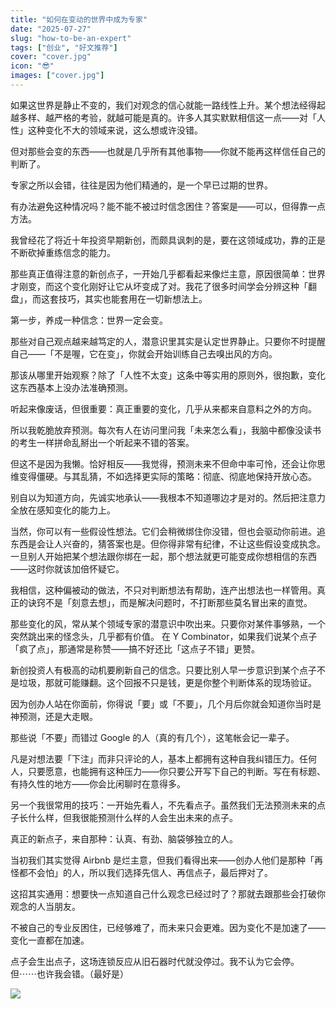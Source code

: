 ```yaml
---
title: "如何在变动的世界中成为专家"
date: "2025-07-27"
slug: "how-to-be-an-expert"
tags: ["创业", "好文推荐"]
cover: "cover.jpg"
icon: "😎"
images: ["cover.jpg"]
---
```

如果这世界是静止不变的，我们对观念的信心就能一路线性上升。某个想法经得起越多样、越严格的考验，就越可能是真的。许多人其实默默相信这一点——对「人性」这种变化不大的领域来说，这么想或许没错。



但对那些会变的东西——也就是几乎所有其他事物——你就不能再这样信任自己的判断了。



专家之所以会错，往往是因为他们精通的，是一个早已过期的世界。



有办法避免这种情况吗？能不能不被过时信念困住？答案是——可以，但得靠一点方法。



我曾经花了将近十年投资早期新创，而颇具讽刺的是，要在这领域成功，靠的正是不断砍掉重练信念的能力。



那些真正值得注意的新创点子，一开始几乎都看起来像烂主意，原因很简单：世界才刚变，而这个变化刚好让它从坏变成了对。我花了很多时间学会分辨这种「翻盘」，而这套技巧，其实也能套用在一切新想法上。



第一步，养成一种信念：世界一定会变。



那些对自己观点越来越笃定的人，潜意识里其实是认定世界静止。只要你不时提醒自己——「不是喔，它在变」，你就会开始训练自己去嗅出风的方向。



那该从哪里开始观察？除了「人性不太变」这条中等实用的原则外，很抱歉，变化这东西基本上没办法准确预测。



听起来像废话，但很重要：真正重要的变化，几乎从来都来自意料之外的方向。



所以我乾脆放弃预测。每次有人在访问里问我「未来怎么看」，我脑中都像没读书的考生一样拼命乱掰出一个听起来不错的答案。



但这不是因为我懒。恰好相反——我觉得，预测未来不但命中率可怜，还会让你思维变得僵硬。与其乱猜，不如选择更实际的策略：彻底、彻底地保持开放心态。



别自以为知道方向，先诚实地承认——我根本不知道哪边才是对的。然后把注意力全放在感知变化的能力上。



当然，你可以有一些假设性想法。它们会稍微绑住你没错，但也会驱动你前进。追东西是会让人兴奋的，猜答案也是。但你得非常有纪律，不让这些假设变成执念。
一旦别人开始把某个想法跟你绑在一起，那个想法就更可能变成你想相信的东西——这时你就该加倍怀疑它。



我相信，这种偏被动的做法，不只对判断想法有帮助，连产出想法也一样管用。真正的诀窍不是「刻意去想」，而是解决问题时，不打断那些莫名冒出来的直觉。



那些变化的风，常从某个领域专家的潜意识中吹出来。只要你对某件事够熟，一个突然跳出来的怪念头，几乎都有价值。
在 Y Combinator，如果我们说某个点子「疯了点」，那通常是称赞——搞不好还比「这点子不错」更赞。



新创投资人有极高的动机要刷新自己的信念。只要比别人早一步意识到某个点子不是垃圾，那就可能赚翻。这个回报不只是钱，更是你整个判断体系的现场验证。



因为创办人站在你面前，你得说「要」或「不要」，几个月后你就会知道你当时是神预测，还是大走眼。



那些说「不要」而错过 Google 的人（真的有几个），这笔帐会记一辈子。



凡是对想法要「下注」而非只评论的人，基本上都拥有这种自我纠错压力。任何人，只要愿意，也能拥有这种压力——你只要公开写下自己的判断。写在有标题、有持久性的地方——你会比闲聊时在意得多。



另一个我很常用的技巧：一开始先看人，不先看点子。虽然我们无法预测未来的点子长什么样，但我很能预测什么样的人会生出未来的点子。



真正的新点子，来自那种：认真、有劲、脑袋够独立的人。



当初我们其实觉得 Airbnb 是烂主意，但我们看得出来——创办人他们是那种「再怪都不会怕」的人，所以我们选择先信人、再信点子，最后押对了。



这招其实通用：想要快一点知道自己什么观念已经过时了？那就去跟那些会打破你观念的人当朋友。



不被自己的专业反困住，已经够难了，而未来只会更难。因为变化不是加速了——变化一直都在加速。



点子会生出点子，这场连锁反应从旧石器时代就没停过。我不认为它会停。
但⋯⋯也许我会错。（最好是）




![](https://prod-files-secure.s3.us-west-2.amazonaws.com/112d0858-5090-4d34-a606-b75eb8d65fd2/46476355-9cf3-4e99-9b7a-3531bc426380/1000202064.png?X-Amz-Algorithm=AWS4-HMAC-SHA256&X-Amz-Content-Sha256=UNSIGNED-PAYLOAD&X-Amz-Credential=ASIAZI2LB466TG5FI4FQ%2F20250829%2Fus-west-2%2Fs3%2Faws4_request&X-Amz-Date=20250829T094433Z&X-Amz-Expires=3600&X-Amz-Security-Token=IQoJb3JpZ2luX2VjEGEaCXVzLXdlc3QtMiJGMEQCIFhtG5rVqhxHqmCF%2F59988hClEPSTDjVnWOZXZtFPoaIAiA8KKTLCmpTIbVOJ61zSHhxXODEP7LsA0oQ%2FrUUZpNNoSqIBAi6%2F%2F%2F%2F%2F%2F%2F%2F%2F%2F8BEAAaDDYzNzQyMzE4MzgwNSIMlB%2B%2F02LWzCrB0gVcKtwDqsVTHh9KzRC6kC9p6MN8FFiQ82qKsq2ef2o02p7gJxm%2BbDndMX1S6nmOVqwjetf5xTYny3xialUidchxt2r7q0kFl6g5b9d%2BwBg94LI%2B1qKbNHbL9k33sX9HuLOhUSt2Pc39NcJUzl%2Bep46My4Y5xoue9IsXh4tCCEPEF%2BVytSrZhOMmMfTUgOdhmofVlbC5WFVf0Kw3wzBlcxOEoeCRpVNcd1SLAgVrDRNGzl4HrQJvu7doBh%2FqXrNcaPbsUv%2B15piFqn6TIPRBptfwyLO47VUXcxRXB2Jcpt4VKKmeRM15%2BSo6vtyrnfwtM0Qjh3vmjJ04muxfzYtwYMtXYX8fGpP0pMMTPiJgW0vy96n8YTe%2BTEzKaAd5LUcMDTi22SJS0aFKjDyfCqlPyHVivwFJRqE5PUl8Ej9kykLgJJjiBMY0qksEm7pOftkX%2BBpfUkBH7YTuWwJh%2BL2gxhQzG5Z%2FA1JObbyHO9FFgtcN1s1m5xNuiWTb%2BmVmKNMeoGvKiyT9zt%2FXQurZk2mJZkDh8fjFsm%2FWhgf8j%2B1aoPMxNGva1FrjyJgVnEtMBEg1%2Fjd6l71o%2BhIr3tG%2BB8sY%2FKf%2BJXagTtlCrm9%2BWJNaZuYXtYJf%2FoOukzsp2Bv4iGi1U0sw%2BdnFxQY6pgFXp3pJ6KfdtSYq8EdkLBbVl6ji4XImMDZWhsxHqK7VE2znrCHoEPDeFzOynuwUtJxdAVJ3dJsGagwVvOtlxKqHEXgReaceI0ZhpgzXdwfaZouCDPigS6CEZHUibaKjQNub1BXkXsUaOkqZ9%2FRXX6rIhNe3hiGZvY0E4WiF2nGhYoeF%2B3FGVQKZ%2BFUCZyhhMB6n4OLu1JT4qqpyVVy%2B6CA5DfpMAZ5Y&X-Amz-Signature=b98bd0486f5dcc52b8c22f294bc74b91da31b1f99f18f4412221cb28947ae2cc&X-Amz-SignedHeaders=host&x-amz-checksum-mode=ENABLED&x-id=GetObject)


